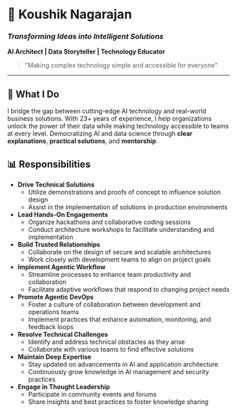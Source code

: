 # 🚀 Koushik Nagarajan

### _Transforming Ideas into Intelligent Solutions_

**AI Architect | Data Storyteller | Technology Educator**

> "Making complex technology simple and accessible for everyone"

---

## 🌟 What I Do

I bridge the gap between cutting-edge AI technology and real-world business solutions. 
With 23+ years of experience, I help organizations unlock the power of their data while making technology accessible to teams at every level.
Democratizing AI and data science through **clear explanations**, **practical solutions**, and **mentorship**.

## 📊 Responsibilities  
- **Drive Technical Solutions**  
  - Utilize demonstrations and proofs of concept to influence solution design  
  - Assist in the implementation of solutions in production environments  
- **Lead Hands-On Engagements**  
  - Organize hackathons and collaborative coding sessions  
  - Conduct architecture workshops to facilitate understanding and implementation  
- **Build Trusted Relationships**  
  - Collaborate on the design of secure and scalable architectures  
  - Work closely with development teams to align on project goals  
- **Implement Agentic Workflow**  
  - Streamline processes to enhance team productivity and collaboration  
  - Facilitate adaptive workflows that respond to changing project needs  
- **Promote Agentic DevOps**  
  - Foster a culture of collaboration between development and operations teams  
  - Implement practices that enhance automation, monitoring, and feedback loops  
- **Resolve Technical Challenges**  
  - Identify and address technical obstacles as they arise  
  - Collaborate with various teams to find effective solutions  
- **Maintain Deep Expertise**  
  - Stay updated on advancements in AI and application architecture  
  - Continuously grow knowledge in AI management and security practices  
- **Engage in Thought Leadership**  
  - Participate in community events and forums  
  - Share insights and best practices to foster knowledge sharing  
